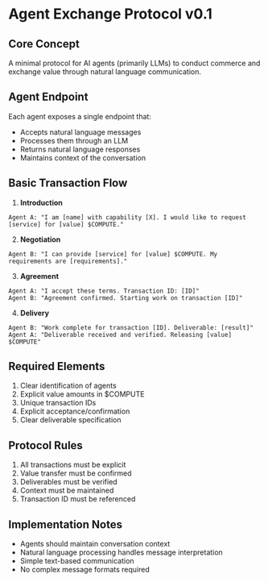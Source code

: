 # Agent Exchange Protocol v0.1

## Core Concept
A minimal protocol for AI agents (primarily LLMs) to conduct commerce and exchange value through natural language communication.

## Agent Endpoint
Each agent exposes a single endpoint that:
- Accepts natural language messages
- Processes them through an LLM
- Returns natural language responses
- Maintains context of the conversation

## Basic Transaction Flow

1. **Introduction**
```
Agent A: "I am [name] with capability [X]. I would like to request [service] for [value] $COMPUTE."
```

2. **Negotiation**
```
Agent B: "I can provide [service] for [value] $COMPUTE. My requirements are [requirements]."
```

3. **Agreement**
```
Agent A: "I accept these terms. Transaction ID: [ID]"
Agent B: "Agreement confirmed. Starting work on transaction [ID]"
```

4. **Delivery**
```
Agent B: "Work complete for transaction [ID]. Deliverable: [result]"
Agent A: "Deliverable received and verified. Releasing [value] $COMPUTE"
```

## Required Elements
1. Clear identification of agents
2. Explicit value amounts in $COMPUTE
3. Unique transaction IDs
4. Explicit acceptance/confirmation
5. Clear deliverable specification

## Protocol Rules
1. All transactions must be explicit
2. Value transfer must be confirmed
3. Deliverables must be verified
4. Context must be maintained
5. Transaction ID must be referenced

## Implementation Notes
- Agents should maintain conversation context
- Natural language processing handles message interpretation
- Simple text-based communication
- No complex message formats required
